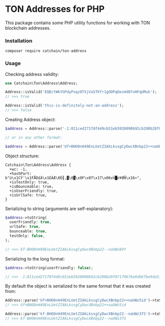 # TON Addresses for PHP
This package contains some PHP utility functions for working with TON blockchain addresses.

### Installation
```
composer require catchain/ton-address
```

### Usage

Checking address validity:

```php
use Catchain\Ton\Address\Address;

Address::isValid('EQB/tWkYGPdyPxqz8TXjVaSTKfr1gOOPqOez4d07vHFqUMuk');
// >>> true

Address::isValid('this-is-definitely-not-an-address');
// >>> false
```

Creating Address object:

```php
$address = Address::parse('-1:811ced271f8f449cb51eb5920090b92cb200b20f07170676e9db6fbe9da516cf');

// or in any other format:

$address = Address::parse('Uf+BHO0nH49EnLUetZIAkLkssgCyDwcXBnbp22++naUWz5id');
```

Object structure:

```
Catchain\Ton\Address\Address {
  +wc: -1,
  +hashPart: b"ü\x1CÝ'\x1FÅD£Á\x1EÁÆ\0É╣,▓\0▓\x0F\x07\x17\x06vÚ█o¥ØÑ\x16¤",
  +isTestOnly: true,
  +isBounceable: true,
  +isUserFriendly: true,
  +isUrlSafe: true,
}
```

Serializing to string (arguments are self-explanatory):

```php
$address->toString(
  userFriendly: true,
  urlSafe: true,
  bounceable: true,
  testOnly: false,
);

// >>> Ef-BHO0nH49EnLUetZIAkLkssgCyDwcXBnbp22--naUWz8VY
```

Serializing to the long format:

```php
$address->toString(userFriendly: false);

// >>> -1:811ced271f8f449cb51eb5920090b92cb200b20f07170676e9db6fbe9da516cf
```

By default the object is serialized to the same format that it was created from:

```php
Address::parse('Uf+BHO0nH49EnLUetZIAkLkssgCyDwcXBnbp22++naUWz5id')->toString();
// >>> Uf+BHO0nH49EnLUetZIAkLkssgCyDwcXBnbp22++naUWz5id

Address::parse('kf-BHO0nH49EnLUetZIAkLkssgCyDwcXBnbp22--naUWz37S')->toString();
// >>> kf-BHO0nH49EnLUetZIAkLkssgCyDwcXBnbp22--naUWz37S
```
